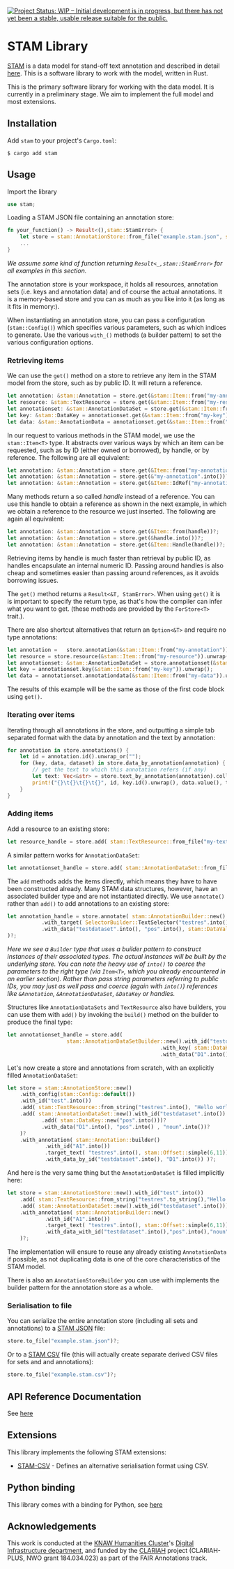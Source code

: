 [![Project Status: WIP – Initial development is in progress, but there has not yet been a stable, usable release suitable for the public.](https://www.repostatus.org/badges/latest/wip.svg)](https://www.repostatus.org/#wip)

# STAM Library

[STAM](https:/github.com/annotation/stam) is a data model for stand-off text annotation and described in detail [here](https://github.com/annotation/stam). This is a software library to work with the model, written in Rust.

This is the primary software library for working with the data model. It is currently in a preliminary stage. We aim to implement the full model and most extensions.

## Installation

Add `stam` to your project's `Cargo.toml`:

``$ cargo add stam``

## Usage

Import the library

```rust
use stam;
```

Loading a STAM JSON file containing an annotation store:

```rust
fn your_function() -> Result<(),stam::StamError> {
    let store = stam::AnnotationStore::from_file("example.stam.json", stam::Config::default())?;
    ...
}
```

*We assume some kind of function returning `Result<_,stam::StamError>` for all examples in this section.*

The annotation store is your workspace, it holds all resources, annotation sets
(i.e. keys and annotation data) and of course the actual annotations. It is a
memory-based store and you can as much as you like into it (as long as it fits
in memory:). 

When instantiating an annotation store, you can pass a configuration
(`stam::Config()`) which specifies various parameters, such as which indices to
generate. Use the various `with_()` methods (a builder pattern) to set the
various configuration options.


### Retrieving items

We can use the `get()` method on  a store to retrieve any item in the STAM model from the store, such as by public ID. It will return a reference.

```rust
let annotation: &stam::Annotation = store.get(&stam::Item::from("my-annotation"))?;
let resource: &stam::TextResource = store.get(&stam::Item::from("my-resource"))?;
let annotationset: &stam::AnnotationDataSet = store.get(&stam::Item::from("my-annotationset"))?;
let key: &stam::DataKey = annotationset.get(&stam::Item::from("my-key"))?;
let data: &stam::AnnotationData = annotationset.get(&stam::Item::from("my-data"))?;
```

In our request to various methods in the STAM model, we use the `stam::Item<T>` type. It abstracts over various ways by which an item can be requested, such as by ID (either owned or borrowed), by handle, or by reference. The following are all equivalent:

```rust
let annotation: &stam::Annotation = store.get(&Item::from("my-annotation"))?;
let annotation: &stam::Annotation = store.get(&"my-annotation".into())?;
let annotation: &stam::Annotation = store.get(&Item::IdRef("my-annotation"))?;
```

Many methods return a so called *handle* instead of a reference. You can use this handle to obtain a reference as shown in the next example, in which we obtain a reference to the resource we just inserted. The following are again all equivalent:

```rust
let annotation: &stam::Annotation = store.get(&Item::from(handle))?;
let annotation: &stam::Annotation = store.get(&handle.into())?;
let annotation: &stam::Annotation = store.get(&Item::Handle(handle))?;
```

Retrieving items by handle is much faster than retrieval by public ID, as
handles encapsulate an internal numeric ID. Passing around handles is also
cheap and sometimes easier than passing around references, as it avoids
borrowing issues.


The ``get()`` method returns a `Result<&T, StamError>`. When using `get()` it is 
is important to specify the return type, as that's how the compiler can infer what you want to get.
(these methods are provided by the `ForStore<T>` trait.).

There are also shortcut alternatives that return an `Option<&T>` and require no type annotations:

```rust
let annotation =   store.annotation(&stam::Item::from("my-annotation")).unwrap();
let resource = store.resource(&stam::Item::from("my-resource")).unwrap();
let annotationset: &stam::AnnotationDataSet = store.annotationset(&stam::Item::from("my-annotationset")).unwrap();
let key = annotationset.key(&stam::Item::from("my-key")).unwrap();
let data = annotationset.annotationdata(&stam::Item::from("my-data")).unwrap();
```

The results of this example will be the same as those of the first code block using `get()`.


### Iterating over items


Iterating through all annotations in the store, and outputting a simple tab
separated format with the data by annotation and the text by annotation:

```rust
for annotation in store.annotations() {
    let id = annotation.id().unwrap_or("");
    for (key, data, dataset) in store.data_by_annotation(annotation) {
        // get the text to which this annotation refers (if any)
        let text: Vec<&str> = store.text_by_annotation(annotation).collect();
        print!("{}\t{}\t{}\t{}", id, key.id().unwrap(), data.value(), text.join(" "));
    }
}
```

### Adding items

Add a resource to an existing store:

```rust
let resource_handle = store.add( stam::TextResource::from_file("my-text.txt", store.config()) )?;
```

A similar pattern works for `AnnotationDataSet`:

```rust
let annotationset_handle = store.add( stam::AnnotationDataSet::from_file("myset.json", store.config()) )?;
```

The `add` methods adds the items directly, which means they have to have been constructed already. 
Many STAM data structures, however, have an associated builder type and are not
instantiated directly. We use `annotate()` rather than `add()` to add annotations to an existing store:

```rust
let annotation_handle = store.annotate( stam::AnnotationBuilder::new()
           .with_target( SelectorBuilder::TextSelector("testres".into(), stam::Offset::simple(6,11))) 
           .with_data("testdataset".into(), "pos".into(), stam::DataValue::String("noun".to_string())) 
)?;
```

*Here we see a `Builder` type that uses a builder pattern to construct
instances of their associated types. The actual instances will be built by the
underlying store. You can note the heavy use of `into()` to coerce the
parameters to the right type (via `Item<T>`, which you already encountered in
an earlier section). Rather than pass string parameters referring to public
IDs, you may just as well pass and coerce (again with `into()`) references like
`&Annotation`, `&AnnotationDataSet`, `&DataKey` or handles.*


Structures like `AnnotationDataSets` and `TextResource` also have builders, you
can use them with `add()` by invoking the `build()` method on the builder to
produce the final type:

```rust
let annotationset_handle = store.add(
                   stam::AnnotationDataSetBuilder::new().with_id("testdataset".into())
                                                 .with_key( stam::DataKey::new("pos".into()))?
                                                 .with_data("D1".into(), "pos".into() , "noun".into()).build()?)?;
```

Let's now create a store and annotations from scratch, with an explicitly filled `AnnotationDataSet`:

```rust
let store = stam::AnnotationStore::new()
    .with_config(stam::Config::default())
    .with_id("test".into())
    .add( stam::TextResource::from_string("testres".into(), "Hello world".into()))?
    .add( stam::AnnotationDataSet::new().with_id("testdataset".into())
           .add( stam::DataKey::new("pos".into()))?
           .with_data("D1".into(), "pos".into() , "noun".into())?
    )?
    .with_annotation( stam::Annotation::builder() 
            .with_id("A1".into())
            .target_text( "testres".into(), stam::Offset::simple(6,11)) 
            .with_data_by_id("testdataset".into(), "D1".into()) )?;
```

And here is the very same thing but the `AnnotationDataSet` is filled implicitly here:

```rust
let store = stam::AnnotationStore::new().with_id("test".into())
    .add( stam::TextResource::from_string("testres".to_string(),"Hello world".into()))?
    .add( stam::AnnotationDataSet::new().with_id("testdataset".into()))?
    .with_annotation( stam::AnnotationBuilder::new()
            .with_id("A1".into())
            .target_text( "testres".into(), stam::Offset::simple(6,11)) 
            .with_data_with_id("testdataset".into(),"pos".into(),"noun".into(),"D1".into())
    )?;
```


The implementation will ensure to reuse any already existing `AnnotationData` if possible, as not duplicating data is one of the core characteristics of the STAM model.

There is also an `AnnotationStoreBuilder` you can use with implements the builder pattern for the annotation store as a whole.

### Serialisation to file

You can serialize the entire annotation store (including all sets and annotations) to a [STAM JSON](https://github.com/annotation/stam#stam-json) file:

```rust
store.to_file("example.stam.json")?;
```

Or to a [STAM CSV](https://github.com/annotation/stam/tree/master/extensions/stam-csv) file (this will actually create separate derived CSV files for sets and and annotations):

```rust
store.to_file("example.stam.csv")?;
```


## API Reference Documentation

See [here](https://docs.rs/stam)

## Extensions

This library implements the following STAM extensions:

* [STAM-CSV](https://github.com/annotation/stam/tree/master/extensions/stam-csv) - Defines an alternative serialisation format using CSV.

## Python binding

This library comes with a binding for Python, see [here](https://github.com/annotation/stam-python)

## Acknowledgements

This work is conducted at the [KNAW Humanities Cluster](https://huc.knaw.nl/)'s [Digital Infrastructure department](https://di.huc.knaw.nl/), and funded by the [CLARIAH](https://clariah.nl) project (CLARIAH-PLUS, NWO grant 184.034.023) as part of the FAIR Annotations track.
